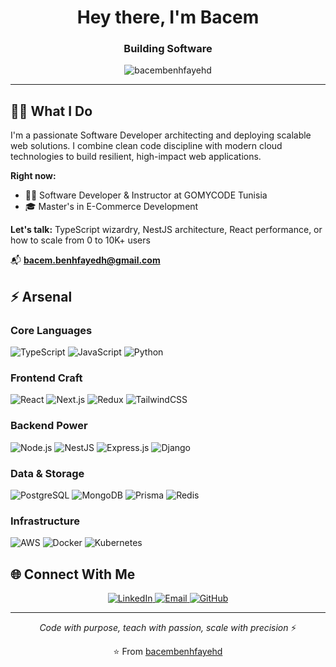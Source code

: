<h1 align="center">Hey there, I'm Bacem </h1>
<h3 align="center">Building Software</h3>

<p align="center">
  <img src="https://komarev.com/ghpvc/?username=bacembenhfayehd&label=Profile%20views&color=0e75b6&style=flat" alt="bacembenhfayehd" />
</p>

---

## 👨‍💻 What I Do

I'm a passionate Software Developer architecting and deploying scalable web solutions. I combine clean code discipline with modern cloud technologies to build resilient, high-impact web applications.

**Right now:**
- 👨‍🏫 Software Developer & Instructor at GOMYCODE Tunisia
- 🎓 Master's in E-Commerce Development 

**Let's talk:** TypeScript wizardry, NestJS architecture, React performance, or how to scale from 0 to 10K+ users

📬 **bacem.benhfayedh@gmail.com**

## ⚡ Arsenal

### Core Languages
![TypeScript](https://img.shields.io/badge/-TypeScript-3178C6?style=flat&logo=typescript&logoColor=white)
![JavaScript](https://img.shields.io/badge/-JavaScript-F7DF1E?style=flat&logo=javascript&logoColor=black)
![Python](https://img.shields.io/badge/-Python-3776AB?style=flat&logo=python&logoColor=white)

### Frontend Craft
![React](https://img.shields.io/badge/-React-61DAFB?style=flat&logo=react&logoColor=black)
![Next.js](https://img.shields.io/badge/-Next.js-000000?style=flat&logo=next.js&logoColor=white)
![Redux](https://img.shields.io/badge/-Redux-764ABC?style=flat&logo=redux&logoColor=white)
![TailwindCSS](https://img.shields.io/badge/-TailwindCSS-06B6D4?style=flat&logo=tailwindcss&logoColor=white)

### Backend Power
![Node.js](https://img.shields.io/badge/-Node.js-339933?style=flat&logo=node.js&logoColor=white)
![NestJS](https://img.shields.io/badge/-NestJS-E0234E?style=flat&logo=nestjs&logoColor=white)
![Express.js](https://img.shields.io/badge/-Express.js-000000?style=flat&logo=express&logoColor=white)
![Django](https://img.shields.io/badge/-Django-092E20?style=flat&logo=django&logoColor=white)

### Data & Storage
![PostgreSQL](https://img.shields.io/badge/-PostgreSQL-336791?style=flat&logo=postgresql&logoColor=white)
![MongoDB](https://img.shields.io/badge/-MongoDB-47A248?style=flat&logo=mongodb&logoColor=white)
![Prisma](https://img.shields.io/badge/-Prisma-2D3748?style=flat&logo=prisma&logoColor=white)
![Redis](https://img.shields.io/badge/-Redis-DC382D?style=flat&logo=redis&logoColor=white)

### Infrastructure
![AWS](https://img.shields.io/badge/-AWS-232F3E?style=flat&logo=amazon-aws&logoColor=white)
![Docker](https://img.shields.io/badge/-Docker-2496ED?style=flat&logo=docker&logoColor=white)
![Kubernetes](https://img.shields.io/badge/-Kubernetes-326CE5?style=flat&logo=kubernetes&logoColor=white)

## 🌐 Connect With Me

<p align="center">
  <a href="https://linkedin.com/in/bacembenhfayedh" target="blank">
    <img src="https://img.shields.io/badge/-LinkedIn-0077B5?style=for-the-badge&logo=linkedin&logoColor=white" alt="LinkedIn"/>
  </a>
  <a href="mailto:bacem.benhfayedh@gmail.com">
    <img src="https://img.shields.io/badge/-Email-D14836?style=for-the-badge&logo=gmail&logoColor=white" alt="Email"/>
  </a>
  <a href="https://github.com/bacembenhfayehd" target="blank">
    <img src="https://img.shields.io/badge/-GitHub-181717?style=for-the-badge&logo=github&logoColor=white" alt="GitHub"/>
  </a>
</p>

---

<div align="center">

*Code with purpose, teach with passion, scale with precision* ⚡

⭐️ From [bacembenhfayehd](https://github.com/bacembenhfayehd)

</div>
